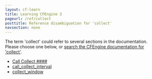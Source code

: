 ```yaml
---
layout: cf-learn
title: Learning CFEngine 3
pageurl: /ref/collect
posttitle: Reference disambiguation for 'collect'
navsection: none
---
```


The term 'collect' could refer to several sections in the documentation. Please choose one below, or
[search the CFEngine documentation for 'collect'](http://docs.cfengine.com/latest/search.html?q=collect).

- [Call Collect \#\#\#\#](http://docs.cfengine.com/latest/guide-glossary.html#call-collect-####)
- [call_collect_interval](http://docs.cfengine.com/latest/reference-components-cf-serverd.html#call_collect_interval)
- [collect_window](http://docs.cfengine.com/latest/reference-components-cf-serverd.html#collect_window)
